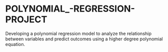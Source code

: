 # POLYNOMIAL_-REGRESSION-PROJECT
 Developing a polynomial regression model to analyze the relationship between variables and predict outcomes using a higher degree polynomial equation.
